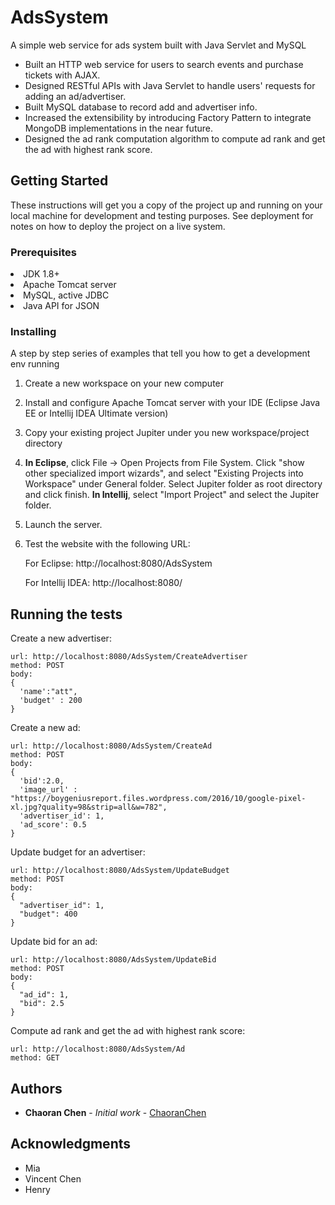 # AdsSystem
A simple web service for ads system built with Java Servlet and MySQL

<ul>
  <li>Built an HTTP web service for users to search events and purchase tickets with AJAX.</li>
  <li>Designed RESTful APIs with Java Servlet to handle users' requests for adding an ad/advertiser.</li>
  <li>Built MySQL database to record add and advertiser info.</li>
  <li>Increased the extensibility by introducing Factory Pattern to integrate MongoDB implementations in the near future.</li>
  <li>Designed the ad rank computation algorithm to compute ad rank and get the ad with highest rank score.</li>
</ul>

## Getting Started

These instructions will get you a copy of the project up and running on your local machine for development and testing purposes. 
See deployment for notes on how to deploy the project on a live system.

### Prerequisites
<li>JDK 1.8+</li>
<li>Apache Tomcat server</li>
<li>MySQL, active JDBC</li>
<li>Java API for JSON</li>

### Installing

A step by step series of examples that tell you how to get a development env running

1. Create a new workspace on your new computer

2. Install and configure Apache Tomcat server with your IDE (Eclipse Java EE or Intellij IDEA Ultimate version)

4. Copy your existing project Jupiter under you new workspace/project directory 
  
5. <b>In Eclipse</b>, click File -> Open Projects from File System. Click "show other specialized import wizards", and select "Existing Projects into Workspace" under General folder. Select Jupiter folder as root directory and click finish. <b>In Intellij</b>, select "Import Project" and select the Jupiter folder.

6. Launch the server.

7. Test the website with the following URL: 

    For Eclipse: http://localhost:8080/AdsSystem
    
    For Intellij IDEA: http://localhost:8080/
    
## Running the tests

Create a new advertiser:
```
url: http://localhost:8080/AdsSystem/CreateAdvertiser
method: POST
body: 
{
  'name':"att",
  'budget' : 200
}
```
Create a new ad:
```
url: http://localhost:8080/AdsSystem/CreateAd
method: POST
body:
{
  'bid':2.0,
  'image_url' : "https://boygeniusreport.files.wordpress.com/2016/10/google-pixel-xl.jpg?quality=98&strip=all&w=782", 
  'advertiser_id': 1, 
  'ad_score': 0.5
}
```
Update budget for an advertiser:
```
url: http://localhost:8080/AdsSystem/UpdateBudget
method: POST
body:
{
  "advertiser_id": 1,
  "budget": 400
}
```
Update bid for an ad:
```
url: http://localhost:8080/AdsSystem/UpdateBid
method: POST
body:
{
  "ad_id": 1,
  "bid": 2.5
}
```
Compute ad rank and get the ad with highest rank score:
```
url: http://localhost:8080/AdsSystem/Ad
method: GET
```

## Authors

* **Chaoran Chen** - *Initial work* - [ChaoranChen](https://github.com/chen4393c)

## Acknowledgments

* Mia
* Vincent Chen
* Henry
